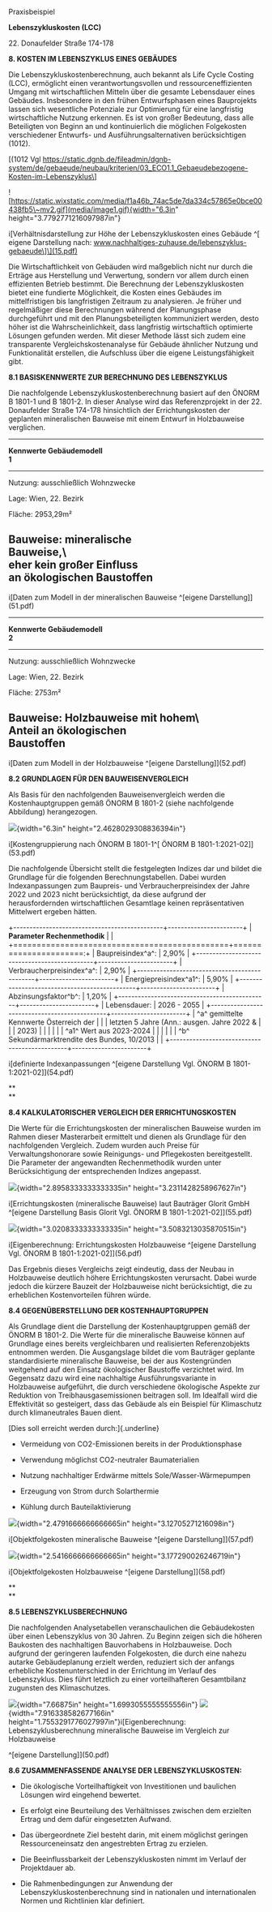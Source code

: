 Praxisbeispiel

**Lebenszykluskosten (LCC)**

22\. Donaufelder Straße 174-178

**8. KOSTEN IM LEBENSZYKLUS EINES GEBÄUDES**

Die Lebenszykluskostenberechnung, auch bekannt als Life Cycle Costing
(LCC), ermöglicht einen verantwortungsvollen und ressourceneffizienten
Umgang mit wirtschaftlichen Mitteln über die gesamte Lebensdauer eines
Gebäudes. Insbesondere in den frühen Entwurfsphasen eines Bauprojekts
lassen sich wesentliche Potenziale zur Optimierung für eine langfristig
wirtschaftliche Nutzung erkennen. Es ist von großer Bedeutung, dass alle
Beteiligten von Beginn an und kontinuierlich die möglichen Folgekosten
verschiedener Entwurfs- und Ausführungsalternativen berücksichtigen
(1012).

\[(1012 Vgl
https://static.dgnb.de/fileadmin/dgnb-system/de/gebaeude/neubau/kriterien/03_ECO1.1_Gebaeudebezogene-Kosten-im-Lebenszyklus\]

![https://static.wixstatic.com/media/f1a46b_74ac5de7da334c57865e0bce00438fb5\~mv2.gif](media/image1.gif){width="6.3in"
height="3.7792771216097987in"}

i\[Verhältnisdarstellung zur Höhe der Lebenszykluskosten eines Gebäude
\^\[ eigene Darstellung nach:
www.nachhaltiges-zuhause.de/lebenszyklus-gebaeude\]\](15.pdf)

Die Wirtschaftlichkeit von Gebäuden wird maßgeblich nicht nur durch die
Erträge aus Herstellung und Verwertung, sondern vor allem durch einen
effizienten Betrieb bestimmt. Die Berechnung der Lebenszykluskosten
bietet eine fundierte Möglichkeit, die Kosten eines Gebäudes im
mittelfristigen bis langfristigen Zeitraum zu analysieren. Je früher und
regelmäßiger diese Berechnungen während der Planungsphase durchgeführt
und mit den Planungsbeteiligten kommuniziert werden, desto höher ist die
Wahrscheinlichkeit, dass langfristig wirtschaftlich optimierte Lösungen
gefunden werden. Mit dieser Methode lässt sich zudem eine transparente
Vergleichskostenanalyse für Gebäude ähnlicher Nutzung und Funktionalität
erstellen, die Aufschluss über die eigene Leistungsfähigkeit gibt.

**8.1 BASISKENNWERTE ZUR BERECHNUNG DES LEBENSZYKLUS**

Die nachfolgende Lebenszykluskostenberechnung basiert auf den ÖNORM B
1801-1 und B 1801-2. In dieser Analyse wird das Referenzprojekt in der
22. Donaufelder Straße 174-178 hinsichtlich der Errichtungskosten der
geplanten mineralischen Bauweise mit einem Entwurf in Holzbauweise
verglichen.

  -----------------------------------------------------------------------
  **Kennwerte Gebäudemodell  
  1**                        
  -------------------------- --------------------------------------------
  Nutzung:                   ausschließlich Wohnzwecke

  Lage:                      Wien, 22. Bezirk

  Fläche:                    2953,29m²

  Bauweise: mineralische     
  Bauweise,\                 
  eher kein großer Einfluss  
  an ökologischen Baustoffen 
  -----------------------------------------------------------------------

i\[Daten zum Modell in der mineralischen Bauweise \^\[eigene
Darstellung\]\](51.pdf)

  -----------------------------------------------------------------------
  **Kennwerte Gebäudemodell  
  2**                        
  -------------------------- --------------------------------------------
  Nutzung:                   ausschließlich Wohnzwecke

  Lage:                      Wien, 22. Bezirk

  Fläche:                    2753m²

  Bauweise: Holzbauweise mit 
  hohem\                     
  Anteil an ökologischen     
  Baustoffen                 
  -----------------------------------------------------------------------

i\[Daten zum Modell in der Holzbauweise \^\[eigene
Darstellung\]\](52.pdf)

**8.2 GRUNDLAGEN FÜR DEN BAUWEISENVERGLEICH**

Als Basis für den nachfolgenden Bauweisenvergleich werden die
Kostenhauptgruppen gemäß ÖNORM B 1801-2 (siehe nachfolgende Abbildung)
herangezogen.

![](media/image2.emf){width="6.3in" height="2.4628029308836394in"}

i\[Kostengruppierung nach ÖNORM B 1801-1\^\[ ÖNORM B
1801-1:2021-02\]\](53.pdf)

Die nachfolgende Übersicht stellt die festgelegten Indizes dar und
bildet die Grundlage für die folgenden Berechnungstabellen. Dabei wurden
Indexanpassungen zum Baupreis- und Verbraucherpreisindex der Jahre 2022
und 2023 nicht berücksichtigt, da diese aufgrund der herausfordernden
wirtschaftlichen Gesamtlage keinen repräsentativen Mittelwert ergeben
hätten.

+----------------------------------------------+-----------------------+
| **Parameter Rechenmethodik**                 |                       |
+==============================================+======================:+
| Baupreisindex^a^:                            | 2,90%                 |
+----------------------------------------------+-----------------------+
| Verbraucherpreisindex^a^:                    | 2,90%                 |
+----------------------------------------------+-----------------------+
| Energiepreisindex^a1^:                       | 5,90%                 |
+----------------------------------------------+-----------------------+
| Abzinsungsfaktor^b^:                         | 1,20%                 |
+----------------------------------------------+-----------------------+
| Lebensdauer:                                 | 2026 - 2055           |
+----------------------------------------------+-----------------------+
| ^a^ gemittelte Kennwerte Österreich der      |                       |
| letzten 5 Jahre (Ann.: ausgen. Jahre 2022 &  |                       |
| 2023)                                        |                       |
|                                              |                       |
| ^a1^ Wert aus 2023-2024                      |                       |
|                                              |                       |
| ^b^ Sekundärmarktrendite des Bundes, 10/2013 |                       |
+----------------------------------------------+-----------------------+

i\[definierte Indexanpassungen \^\[eigene Darstellung Vgl. ÖNORM B
1801-1:2021-02\]\](54.pdf)

**\
**

**8.4 KALKULATORISCHER VERGLEICH DER ERRICHTUNGSKOSTEN**

Die Werte für die Errichtungskosten der mineralischen Bauweise wurden im
Rahmen dieser Masterarbeit ermittelt und dienen als Grundlage für den
nachfolgenden Vergleich. Zudem wurden auch Preise für
Verwaltungshonorare sowie Reinigungs- und Pflegekosten bereitgestellt.
Die Parameter der angewandten Rechenmethodik wurden unter
Berücksichtigung der entsprechenden Indizes angepasst.

![](media/image3.emf){width="2.8958333333333335in"
height="3.2311428258967627in"}

i\[Errichtungskosten (mineralische Bauweise) laut Bauträger Glorit GmbH
\^\[eigene Darstellung Basis Glorit Vgl. ÖNORM B
1801-1:2021-02\]\](55.pdf)

![](media/image4.emf){width="3.0208333333333335in"
height="3.5083213035870515in"}

i\[Eigenberechnung: Errichtungskosten Holzbauweise \^\[eigene
Darstellung Vgl. ÖNORM B 1801-1:2021-02\]\](56.pdf)

Das Ergebnis dieses Vergleichs zeigt eindeutig, dass der Neubau in
Holzbauweise deutlich höhere Errichtungskosten verursacht. Dabei wurde
jedoch die kürzere Bauzeit der Holzbauweise nicht berücksichtigt, die zu
erheblichen Kostenvorteilen führen würde.

**8.4 GEGENÜBERSTELLUNG DER KOSTENHAUPTGRUPPEN**

Als Grundlage dient die Darstellung der Kostenhauptgruppen gemäß der
ÖNORM B 1801-2. Die Werte für die mineralische Bauweise können auf
Grundlage eines bereits vergleichbaren und realisierten Referenzobjekts
entnommen werden. Die Ausgangslage bildet die vom Bauträger geplante
standardisierte mineralische Bauweise, bei der aus Kostengründen
weitgehend auf den Einsatz ökologischer Baustoffe verzichtet wird. Im
Gegensatz dazu wird eine nachhaltige Ausführungsvariante in Holzbauweise
aufgeführt, die durch verschiedene ökologische Aspekte zur Reduktion von
Treibhausgasemissionen beitragen soll. Im Idealfall wird die
Effektivität so gesteigert, dass das Gebäude als ein Beispiel für
Klimaschutz durch klimaneutrales Bauen dient.

[Dies soll erreicht werden durch:]{.underline}

-   Vermeidung von CO2-Emissionen bereits in der Produktionsphase

-   Verwendung möglichst CO2-neutraler Baumaterialien

-   Nutzung nachhaltiger Erdwärme mittels Sole/Wasser-Wärmepumpen

-   Erzeugung von Strom durch Solarthermie

-   Kühlung durch Bauteilaktivierung

![](media/image5.emf){width="2.4791666666666665in"
height="3.12705271216098in"}

i\[Objektfolgekosten mineralische Bauweise \^\[eigene
Darstellung\]\](57.pdf)

![](media/image6.emf){width="2.5416666666666665in"
height="3.177290026246719in"}

i\[Objektfolgekosten Holzbauweise \^\[eigene Darstellung\]\](58.pdf)

**\
**

**8.5 LEBENSZYKLUSBERECHNUNG**

Die nachfolgenden Analysetabellen veranschaulichen die Gebäudekosten
über einen Lebenszyklus von 30 Jahren. Zu Beginn zeigen sich die höheren
Baukosten des nachhaltigen Bauvorhabens in Holzbauweise. Doch aufgrund
der geringeren laufenden Folgekosten, die durch eine nahezu autarke
Gebäudeplanung erzielt werden, reduziert sich der anfangs erhebliche
Kostenunterschied in der Errichtung im Verlauf des Lebenszyklus. Dies
führt letztlich zu einer vorteilhafteren Gesamtbilanz zugunsten des
Klimaschutzes.

![](media/image7.emf){width="7.66875in" height="1.6993055555555556in"}
![](media/image8.emf){width="7.916338582677166in"
height="1.7553291776027997in"}i\[Eigenberechnung: Lebenszyklusberechnung
mineralische Bauweise im Vergleich zur Holzbauweise

\^\[eigene Darstellung\]\](50.pdf)

**8.6 ZUSAMMENFASSENDE ANALYSE DER** **LEBENSZYKLUSKOSTEN:**

-   Die ökologische Vorteilhaftigkeit von Investitionen und baulichen
    Lösungen wird eingehend bewertet.

-   Es erfolgt eine Beurteilung des Verhältnisses zwischen dem erzielten
    Ertrag und dem dafür eingesetzten Aufwand.

-   Das übergeordnete Ziel besteht darin, mit einem möglichst geringen
    Ressourceneinsatz den angestrebten Ertrag zu erzielen.

-   Die Beeinflussbarkeit der Lebenszykluskosten nimmt im Verlauf der
    Projektdauer ab.

-   Die Rahmenbedingungen zur Anwendung der Lebenszykluskostenberechnung
    sind in nationalen und internationalen Normen und Richtlinien klar
    definiert.
